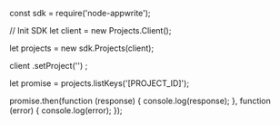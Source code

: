 const sdk = require('node-appwrite');

// Init SDK
let client = new Projects.Client();

let projects = new sdk.Projects(client);

client
    .setProject('')
;

let promise = projects.listKeys('[PROJECT_ID]');

promise.then(function (response) {
    console.log(response);
}, function (error) {
    console.log(error);
});